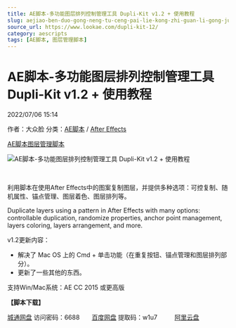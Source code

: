 ```yaml
---
title: AE脚本-多功能图层排列控制管理工具 Dupli-Kit v1.2 + 使用教程
slug: aejiao-ben-duo-gong-neng-tu-ceng-pai-lie-kong-zhi-guan-li-gong-ju-dupli-kit-v1-2-shi-yong-jiao-cheng
source_url: https://www.lookae.com/dupli-kit-12/
category: aescripts
tags: [AE脚本, 图层管理脚本]
---
```

# AE脚本-多功能图层排列控制管理工具 Dupli-Kit v1.2 + 使用教程

2022/07/06 15:14

作者：大众脸
分类：[AE脚本](https://www.lookae.com/after-effects/aescripts/) / [After Effects](https://www.lookae.com/after-effects/)

[AE脚本](https://www.lookae.com/tag/ae%e8%84%9a%e6%9c%ac/)[图层管理脚本](https://www.lookae.com/tag/%e5%9b%be%e5%b1%82%e7%ae%a1%e7%90%86%e8%84%9a%e6%9c%ac/)

![AE脚本-多功能图层排列控制管理工具 Dupli-Kit v1.2 + 使用教程](https://www.lookae.com/wp-content/uploads/2021/11/Dupli-Kit.jpg "AE脚本-多功能图层排列控制管理工具 Dupli-Kit v1.2 + 使用教程-LookAE.com")

[﻿﻿﻿](https://cloud.video.taobao.com//play/u/705956171/p/1/e/6/t/1/337246191963.mp4)

利用脚本在使用After Effects中的图案复制图层，并提供多种选项：可控复制、随机属性、锚点管理、图层着色、图层排列等。

Duplicate layers using a pattern in After Effects with many options: controllable duplication, randomize properties, anchor point management, layers coloring, layers arrangement, and more.

v1.2更新内容：

* 解决了 Mac OS 上的 Cmd + 单击功能（在重复按钮、锚点管理和图层排列部分）。
* 更新了一些其他的东西。

支持Win/Mac系统：AE CC 2015 或更高版

**【脚本下载】**

[城通网盘](https://url70.ctfile.com/f/2827370-609623698-9d00f1?p=4431) 访问密码：6688       [百度网盘](https://pan.baidu.com/s/1LAhxgwpd1TCF9khILPBVUg?pwd=w1u7) 提取码：w1u7          [阿里云盘](https://www.aliyundrive.com/s/MYf9WuvFGnz)
